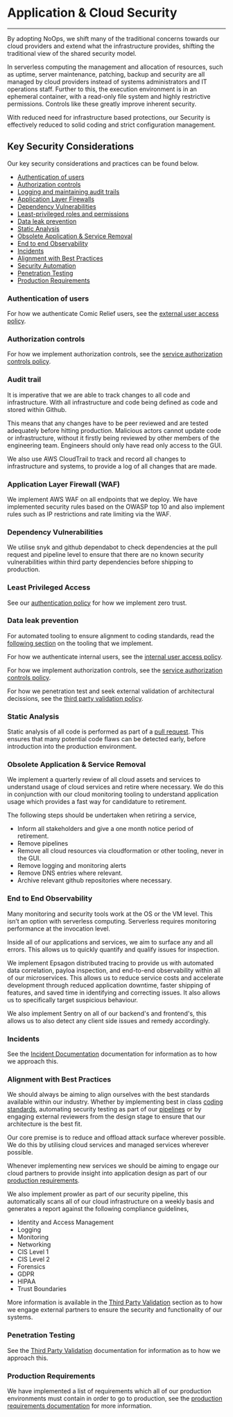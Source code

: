 # Application & Cloud Security
***

By adopting NoOps, we shift many of the traditional concerns towards our cloud providers and extend what the 
infrastructure provides, shifting the traditional view of the shared security model.

In serverless computing the management and allocation of resources, such as uptime, server maintenance, patching, backup
and security are all managed by cloud providers instead of systems administrators and IT operations staff. Further to 
this, the execution environment is in an ephemeral container, with a read-only file system and highly restrictive 
permissions. Controls like these greatly improve inherent security.

With reduced need for infrastructure based protections, our Security is effectively reduced to solid coding and strict 
configuration management.

## Key Security Considerations
Our key security considerations and practices can be found below.

- [Authentication of users](#authentication-of-users)
- [Authorization controls](#authorization-controls)
- [Logging and maintaining audit trails](#audit-trail)
- [Application Layer Firewalls](#application-layer-firewall-waf)
- [Dependency Vulnerabilities](#dependency-vulnerabilities)
- [Least-privileged roles and permissions](#least-privileged-access)
- [Data leak prevention](#data-leak-prevention)
- [Static Analysis](#static-analysis)
- [Obsolete Application & Service Removal](#obsolete-application--service-removal)
- [End to end Observability](#end-to-end-observability)
- [Incidents](#incidents)
- [Alignment with Best Practices](#alignment-with-best-practices)
- [Security Automation](#security-automation)
- [Penetration Testing](#penetration-testing)
- [Production Requirements](#production-requirements)

### Authentication of users

For how we authenticate Comic Relief users, see the 
[external user access policy](authorization-policy.md#external-user-access-policy).

### Authorization controls

For how we implement authorization controls, see the 
[service authorization controls policy](authorization-policy.md#service-authorization-controls).

### Audit trail

It is imperative that we are able to track changes to all code and infrastructure. With all infrastructure and code 
being defined as code and stored within Github. 

This means that any changes have to be peer reviewed and are tested adequately before hitting production. Malicious 
actors cannot update code or infrastructure, without it firstly being reviewed by other members of the engineering team. 
Engineers should only have read only access to the GUI.

We also use AWS CloudTrail to track and record all changes to infrastructure and systems, to provide a log of all changes
that are made.

### Application Layer Firewall (WAF)

We implement AWS WAF on all endpoints that we deploy. We have implemented security rules based on the OWASP 
top 10 and also implement rules such as IP restrictions and rate limiting via the WAF.

### Dependency Vulnerabilities

We utilise snyk and github dependabot to check dependencies at the pull request and pipeline level to ensure that there
are no known security vulnerabilities within third party dependencies before shipping to production. 

### Least Privileged Access

See our [authentication policy](authorization-policy.md) for how we implement zero trust.

### Data leak prevention

For automated tooling to ensure alignment to coding standards, read the 
[following section](tooling.md#coding-standards) on the tooling that we implement.

For how we authenticate internal users, see the 
[internal user access policy](authorization-policy.md#internal-user-access-policy).

For how we implement authorization controls, see the 
[service authorization controls policy](authorization-policy.md#service-authorization-controls).

For how we penetration test and seek external validation of architectural decissions, see the
[third party validation policy](third-party-validation.md).

### Static Analysis

Static analysis of all code is performed as part of a [pull request](code-review.md). This ensures
that many potential code flaws can be detected early, before introduction into the production environment.

### Obsolete Application & Service Removal

We implement a quarterly review of all cloud assets and services to understand usage of cloud services and retire where
necessary. We do this in conjunction with our cloud monitoring tooling to understand application usage which provides a
fast way for candidature to retirement.

The following steps should be undertaken when retiring a service,

- Inform all stakeholders and give a one month notice period of retirement.
- Remove pipelines
- Remove all cloud resources via cloudformation or other tooling, never in the GUI.
- Remove logging and monitoring alerts
- Remove DNS entries where relevant.
- Archive relevant github repositories where necessary. 

### End to End Observability

Many monitoring and security tools work at the OS or the VM level. This isn’t an option with serverless computing. 
Serverless requires monitoring performance at the invocation level.

Inside all of our applications and services, we aim to surface any and all errors. This allows us to quickly quantify
and qualify issues for inspection.

We implement Epsagon distributed tracing to provide us with automated data correlation, payloa inspection, and 
end-to-end observability within all of our microservices. This allows us to reduce service costs and accelerate 
development through reduced application downtime, faster shipping of features, and saved time in identifying and 
correcting issues. It also allows us to specifically target suspicious behaviour.

We also implement Sentry on all of our backend's and frontend's, this allows us to also detect any client side issues and
remedy accordingly.

### Incidents

See the [Incident Documentation](Incidents/overview.md) documentation for information as to how we approach this.

### Alignment with Best Practices

We should always be aiming to align ourselves with the best standards available within our industry. Whether by 
implementing best in class [coding standards](coding-standards.md), automating security testing as
part of our [pipelines](pipelines.md) or by engaging external reviewers from the design stage to
ensure that our architecture is the best fit.

Our core premise is to reduce and offload attack surface wherever possible. We do this by utilising cloud services and
managed services wherever possible.

Whenever implementing new services we should be aiming to engage our cloud partners to provide insight into application 
design as part of our [production requirements](prodreq.md).

We also implement prowler as part of our security pipeline, this automatically scans all of our cloud infrastructure on a 
weekly basis and generates a report against the following compliance guidelines,

- Identity and Access Management
- Logging
- Monitoring
- Networking
- CIS Level 1
- CIS Level 2
- Forensics
- GDPR
- HIPAA
- Trust Boundaries

More information is available in the [Third Party Validation](third-party-validation.md) section as to how we engage
external partners to ensure the security and functionality of our systems.

### Penetration Testing

See the [Third Party Validation](third-party-validation.md) documentation for information as to how we approach this.

### Production Requirements

We have implemented a list of requirements which all of our production environments must contain in order to go to 
production, see the [production requirements documentation](prodreq.md) for more information.

